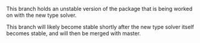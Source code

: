This branch holds an unstable version of the package that is being worked on with the new type solver.

This branch will likely become stable shortly after the new type solver itself becomes stable,
and will then be merged with master.

